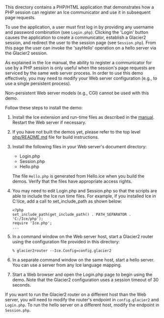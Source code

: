 This directory contains a PHP/HTML application that demonstrates how
a PHP session can register an Ice communicator and use it in
subsequent page requests.

To use the application, a user must first log in by providing any
username and password combination (see `Login.php`). Clicking the
'Login' button causes the application to create a communicator,
establish a Glacier2 session, and redirect the user to the session
page (see `Session.php`). From this page the user can invoke the
'sayHello' operation on a hello server via the Glacier2 session.

As explained in the Ice manual, the ability to register a communicator
for use by a PHP session is only useful when the session's page requests
are serviced by the same web server process. In order to use this demo
effectively, you may need to modify your Web server configuration
(e.g., to use a single persistent process).

Non-persistent Web server models (e.g., CGI) cannot be used with this
demo.

Follow these steps to install the demo:

1) Install the Ice extension and run-time files as described in the
   [manual][1]. Restart the Web server if necessary.

2) If you have not built the demos yet, please refer to the top level
   [php/README.md](../../README.md) file for build instructions.

3) Install the following files in your Web server's document
   directory:

   * Login.php
   * Session.php
   * Hello.php

   The file `Hello.php` is generated from Hello.ice when you build the
   demos. Verify that the files have appropriate access rights.

4) You may need to edit Login.php and Session.php so that the scripts
   are able to include the Ice run time files. For example, if you
   installed Ice in C:\Ice, add a call to set_include_path as shown
   below:
    ```
    <?php
    set_include_path(get_include_path() . PATH_SEPARATOR . 'C:/Ice/php');
    require 'Ice.php';
    ...
    ```

5) In a command window on the Web server host, start a Glacier2 router
   using the configuration file provided in this directory:
    ```
    % glacier2router --Ice.Config=config.glacier2
    ```

6) In a separate command window on the same host, start a hello
   server. You can use a server from any Ice language mapping.

7) Start a Web browser and open the Login.php page to begin using the
   demo. Note that the Glacier2 configuration uses a session timeout
   of 30 seconds.

If you want to run the Glacier2 router on a different host than the
Web server, you will need to modify the router's endpoint in
`config.glacier2` and `Login.php`. To run the hello server on a different
host, modify the endpoint in `Session.php`.

[1]: https://doc.zeroc.com/display/Rel/Ice+3.7.1+Release+Notes
